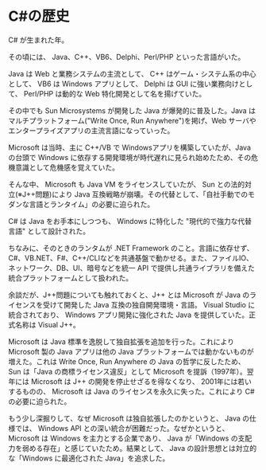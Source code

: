 # C#の歴史

C# が生まれた年。

その頃には、 Java、C++、VB6、Delphi、Perl/PHP といった言語がいた。

Java は Web と業務システムの主流として、 C++ はゲーム・システム系の中心として、 VB6 は Windows アプリとして、 Delphi は GUI に強い業務向けとして、 Perl/PHP は動的な Web 特化開発として名を揚げていた。

その中でも Sun Microsystems が開発した Java が爆発的に普及した。Java はマルチプラットフォーム("Write Once, Run Anywhere")を掲げ、Web サーバやエンタープライズアプリの主流言語になっていった。

Microsoft は当時、主に C++/VB で Windowsアプリを構築していたが、Java の台頭で Windows に依存する開発環境が時代遅れに見られ始めたため、その危機意識として危機感を覚えていた。

そんな中、 Microsoft も Java VM をライセンスしていたが、 Sun との法的対立(※J++問題)により Java 互換戦略が崩壊。その代替として、「自社手動でのモダンな言語とランタイム」の必要に迫られた。

C# は Java をお手本にしつつも、 Windows に特化した "現代的で強力な代替言語" として設計された。

ちなみに、そのときのランタムが .NET Framework のこと。言語に依存せず、 C#、VB.NET、F#、C++/CLIなどを共通基盤で動かせる。また、ファイルIO、ネットワーク、DB、UI、暗号などを統一 API で提供し共通ライブラリを備えた統合プラットフォームとして扱われた。

余談だが、J++問題についても触れておくと、J++ とは Microsoft が Java のライセンスを受けて開発した Java 互換の独自開発環境・言語。 Visual Studio に統合されており、 Windows アプリ開発に強化された Java を提供していた。正式名称は Visual J++。

Microsoft は Java 標準を逸脱して独自拡張を追加を行った。これにより Microsoft 製の Java アプリは他の Java プラットフォームでは動かないものが増えた。これは Write Once, Run Anywhere の Java の哲学に反したため、 Sun は「Java の商標ライセンス違反」として Microsoft を提訴（1997年）。翌年には Microsoft は J++ の開発を停止せざるを得なくなり、 2001年には若いするものの、 Microsoft は Java のライセンスを永久に失った。これにより C# の必要に迫られた。

もう少し深掘りして、なぜ Microsoft は独自拡張したのかというと、 Java の仕様では、 Windows API との深い統合が困難だった。なぜかというと、 Microsoft は Windows を主力とする企業であり、 Java が「Windows の支配力を弱める存在」と感じていたため。結果として、 Java の設計思想とは対立的な「Windows に最適化された Java」を追求した。


